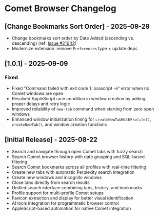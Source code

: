 # Comet Browser Changelog

## [Change Bookmarks Sort Order] - 2025-09-29

- Change bookmarks sort order by Date Added (ascending vs. descending) (ref: [Issue #21642](https://github.com/raycast/extensions/issues/21642))
- Modernize extension: remove `Preferences` type + update deps

## [1.0.1] - 2025-09-09

### Fixed
- Fixed "Command failed with exit code 1: osascript -e" error when no Comet windows are open
- Resolved AppleScript race condition in window creation by adding proper delays and retry logic
- Improved reliability of `new-tab` command when starting from zero open windows
- Enhanced window initialization timing for `createNewTabWithProfile()`, `createNewTab()`, and window creation functions

## [Initial Release] - 2025-08-22

- Search and navigate through open Comet tabs with fuzzy search
- Search Comet browser history with date grouping and SQL-based filtering
- Search Comet bookmarks across all profiles with real-time filtering
- Create new tabs with automatic Perplexity search integration
- Create new windows and incognito windows
- Close tabs directly from search results
- Unified search interface combining tabs, history, and bookmarks
- Profile support for multi-profile Comet setups
- Favicon extraction and display for better visual identification
- AI tools integration for programmatic browser control
- AppleScript-based automation for native Comet integration
